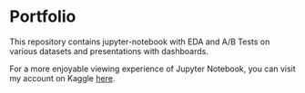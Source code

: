 # Portfolio

This repository contains jupyter-notebook with EDA and A/B Tests on various datasets and presentations with dashboards.

For a more enjoyable viewing experience of Jupyter Notebook, you can visit my account on Kaggle [here](https://www.kaggle.com/timokhinilya).
